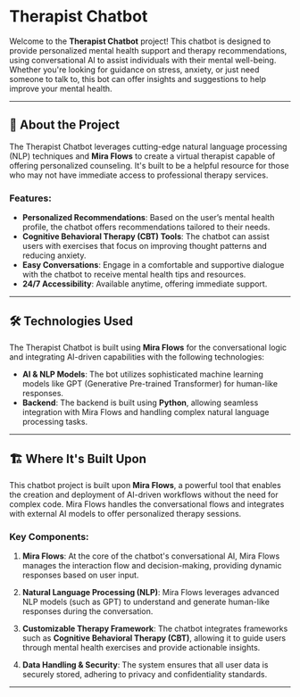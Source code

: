 # Therapist Chatbot

Welcome to the **Therapist Chatbot** project! This chatbot is designed to provide personalized mental health support and therapy recommendations, using conversational AI to assist individuals with their mental well-being. Whether you're looking for guidance on stress, anxiety, or just need someone to talk to, this bot can offer insights and suggestions to help improve your mental health.

---

## 🧠 **About the Project**

The Therapist Chatbot leverages cutting-edge natural language processing (NLP) techniques and **Mira Flows** to create a virtual therapist capable of offering personalized counseling. It's built to be a helpful resource for those who may not have immediate access to professional therapy services. 

### Features:

- **Personalized Recommendations**: Based on the user’s mental health profile, the chatbot offers recommendations tailored to their needs.
- **Cognitive Behavioral Therapy (CBT) Tools**: The chatbot can assist users with exercises that focus on improving thought patterns and reducing anxiety.
- **Easy Conversations**: Engage in a comfortable and supportive dialogue with the chatbot to receive mental health tips and resources.
- **24/7 Accessibility**: Available anytime, offering immediate support.

---

## 🛠 **Technologies Used**

The Therapist Chatbot is built using **Mira Flows** for the conversational logic and integrating AI-driven capabilities with the following technologies:

- **AI & NLP Models**: The bot utilizes sophisticated machine learning models like GPT (Generative Pre-trained Transformer) for human-like responses.
- **Backend**: The backend is built using **Python**, allowing seamless integration with Mira Flows and handling complex natural language processing tasks.


---

## 🏗 **Where It's Built Upon**

This chatbot project is built upon **Mira Flows**, a powerful tool that enables the creation and deployment of AI-driven workflows without the need for complex code. Mira Flows handles the conversational flows and integrates with external AI models to offer personalized therapy sessions.

### Key Components:

1. **Mira Flows**: At the core of the chatbot's conversational AI, Mira Flows manages the interaction flow and decision-making, providing dynamic responses based on user input.
   
2. **Natural Language Processing (NLP)**: Mira Flows leverages advanced NLP models (such as GPT) to understand and generate human-like responses during the conversation.
   
3. **Customizable Therapy Framework**: The chatbot integrates frameworks such as **Cognitive Behavioral Therapy (CBT)**, allowing it to guide users through mental health exercises and provide actionable insights.

4. **Data Handling & Security**: The system ensures that all user data is securely stored, adhering to privacy and confidentiality standards.

---



